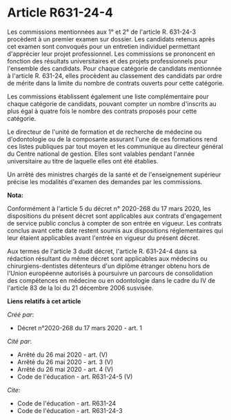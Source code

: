 # Article R631-24-4

Les commissions mentionnées aux 1° et 2° de l'article R. 631-24-3 procèdent à un premier examen sur dossier. Les candidats
retenus après cet examen sont convoqués pour un entretien individuel permettant d'apprécier leur projet professionnel. Les
commissions se prononcent en fonction des résultats universitaires et des projets professionnels pour l'ensemble des
candidats. Pour chaque catégorie de candidats mentionnée à l'article R. 631-24, elles procèdent au classement des candidats
par ordre de mérite dans la limite du nombre de contrats ouverts pour cette catégorie.

Les commissions établissent également une liste complémentaire pour chaque catégorie de candidats, pouvant compter un nombre
d'inscrits au plus égal à quatre fois le nombre des contrats proposés pour cette catégorie.

Le directeur de l'unité de formation et de recherche de médecine ou d'odontologie ou de la composante assurant l'une de ces
formations rend ces listes publiques par tout moyen et les communique au directeur général du Centre national de gestion.
Elles sont valables pendant l'année universitaire au titre de laquelle elles ont été établies.

Un arrêté des ministres chargés de la santé et de l'enseignement supérieur précise les modalités d'examen des demandes par
les commissions.

**Nota:**

Conformément à l'article 5 du décret n° 2020-268 du 17 mars 2020, les dispositions du présent décret sont applicables aux
contrats d'engagement de service public conclus à compter de son entrée en vigueur. Les contrats conclus avant cette date
restent soumis aux dispositions réglementaires qui leur étaient applicables avant l'entrée en vigueur du présent décret.

Aux termes de l'article 3 dudit décret, l'article R. 631-24-4 dans sa rédaction résultant du même décret sont applicables aux
médecins ou chirurgiens-dentistes détenteurs d'un diplôme étranger obtenu hors de l'Union européenne autorisés à poursuivre
un parcours de consolidation des compétences en médecine ou en odontologie dans le cadre du IV de l'article 83 de la loi du
21 décembre 2006 susvisée.

**Liens relatifs à cet article**

_Créé par_:

  - Décret n°2020-268 du 17 mars 2020 - art. 1

_Cité par_:

  - Arrêté du 26 mai 2020 - art. (V)
  - Arrêté du 26 mai 2020 - art. 3 (V)
  - Arrêté du 26 mai 2020 - art. 4 (V)
  - Code de l'éducation - art. R631-24-5 (V)

_Cite_:

  - Code de l'éducation - art. R631-24
  - Code de l'éducation - art. R631-24-3
